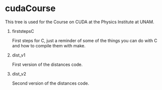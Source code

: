 # cudaCourse

This tree is used for the Course on CUDA at the Physics Institute at UNAM.

1. firststepsC

   First steps for C, just a reminder of some of the things you can do with C and how to compile them with make.
2. dist_v1

   First version of the distances code. 
3. dist_v2

   Second version of the distances code. 

